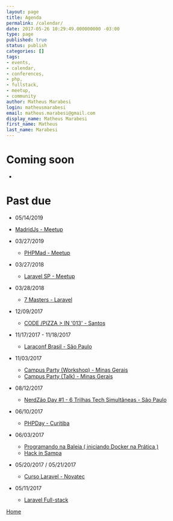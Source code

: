 ```yaml
---
layout: page
title: Agenda
permalink: /calendar/
date: 2017-05-26 10:29:49.000000000 -03:00
type: page
published: true
status: publish
categories: []
tags:
- events,
- calendar,
- conferences,
- php,
- fullstack,
- meetup,
- community
author: Matheus Marabesi
login: matheusmarabesi
email: matheus.marabesi@gmail.com
display_name: Matheus Marabesi
first_name: Matheus
last_name: Marabesi
---
```


# Coming soon

-

# Past due

- 05/14/2019
 - [MadridJs - Meetup](https://www.meetup.com/pt-BR/madridjs/events/261046807/)

- 03/27/2019
  - [PHPMad - Meetup](https://www.meetup.com/pt-BR/phpmad/events/259693882/)

- 03/27/2018
  - [Laravel SP - Meetup](https://www.meetup.com/pt-BR/Laravel-SP/events/248580709)
- 03/28/2018
  - [7 Masters - Laravel](https://setemasters.imasters.com.br/edicoes/laravel)
  
- 12/09/2017
  - [CODE /PIZZA > IN '013' - Santos](https://www.eventbrite.com.br/e/i-code-pizza-in-013-tickets-40172895211)

- 11/17/2017 - 11/18/2017
  - [Laraconf Brasil - São Paulo](http://laraconfbrasil.com.br)

- 11/03/2017
  - [Campus Party (Workshop) - Minas Gerais](https://campuse.ro/events/campus-party-minas-gerais-2017/workshop/programando-na-baleia-iniciando-docker-na-pratica-cpmg2/)
  - [Campus Party (Talk) - Minas Gerais](http://bint2za.m.attendify.com/app/sessions/9Q3VcyskzO7YVtFWIG/details)
  
- 08/12/2017
  - [NerdZão Day #1 - 6 Trilhas Tech Simultâneas - São Paulo](https://www.meetup.com/pt-BR/Nerdzao/events/241571883/)

- 06/10/2017
  - [PHPDay - Curitiba](https://www.sympla.com.br/php-day-curitiba__136236)

- 06/03/2017
  - [Programando na Baleia ( iniciando Docker na Prática )](https://www.meetup.com/pt-BR/THT-Things-Hacker-Team/events/239853023/)
  - [Hack in Sampa](https://www.eventbrite.com.br/e/hack-in-sampa-registration-34727938198)

- 05/20/2017 / 05/21/2017
  - [Curso Laravel - Novatec](http://ctnovatec.com.br/cursos/php/laravel-2/)

- 05/11/2017
  - [Laravel Full-stack](http://ctnovatec.com.br/cursos/php/laravel-full-stack-palestra/)

[Home](/)
